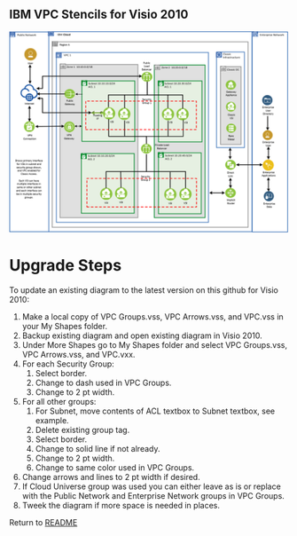 ## IBM VPC Stencils for Visio 2010

![VPCExperience](/images/ibm_vpc_architecture_visio.png)

# Upgrade Steps

To update an existing diagram to the latest version on this github for Visio 2010:
1. Make a local copy of VPC Groups.vss, VPC Arrows.vss, and VPC.vss in your My Shapes folder.
2. Backup existing diagram and open existing diagram in Visio 2010.
3. Under More Shapes go to My Shapes folder and select VPC Groups.vss, VPC Arrows.vss, and VPC.vxx.
4. For each Security Group: 
    1. Select border.
    2. Change to dash used in VPC Groups.
    3. Change to 2 pt width.
5. For all other groups:
    1. For Subnet, move contents of ACL textbox to Subnet textbox, see example.
    2. Delete existing group tag.
    3. Select border.
    3. Change to solid line if not already.
    4. Change to 2 pt width.
    5. Change to same color used in VPC Groups.
6. Change arrows and lines to 2 pt width if desired.
7. If Cloud Universe group was used you can either leave as is or replace with the Public Network and Enterprise Network groups in VPC Groups.
8. Tweek the diagram if more space is needed in places.

Return to [README](/README.md)
